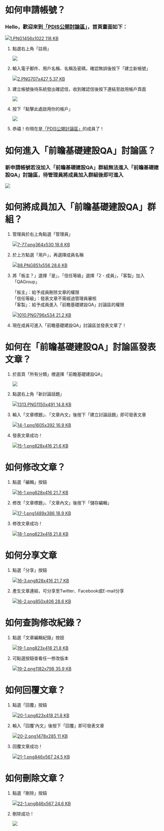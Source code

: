 # 如何申請帳號？

### Hello，歡迎來到[「PDIS公開討論區」](https://talk.pdis.nat.gov.tw/)，首頁畫面如下：



[![](https://talk.pdis.nat.gov.tw/uploads/default/optimized/1X/c78f778b557354529d4dd03cf1b733ec58e94fea_1_690x484.PNG)1.PNG1456x1022 118 KB](https://talk.pdis.nat.gov.tw/uploads/default/original/1X/c78f778b557354529d4dd03cf1b733ec58e94fea.PNG)



1. 點選右上角「註冊」

   ![](https://talk.pdis.nat.gov.tw/uploads/default/original/1X/c30fee4589225f4f97e925355bc04ee01ff4e1b9.png)

2. 輸入電子郵件、用戶名稱、名稱及密碼，確認無誤後按下「建立新帳號」



   [![](https://talk.pdis.nat.gov.tw/uploads/default/optimized/1X/5269bfcdad470f48ecd9e64eb620aa66f58e6897_1_690x416.PNG)2.PNG707x427 5.37 KB](https://talk.pdis.nat.gov.tw/uploads/default/original/1X/5269bfcdad470f48ecd9e64eb620aa66f58e6897.PNG)

3. 建立帳號後待系統發出確認信，收到確認信後按下連結至啟用帳戶頁面

   ![](https://talk.pdis.nat.gov.tw/uploads/default/original/1X/33e4e2736e15a4055eca8bfc86ab39ee081592b7.png)

4. 按下「點擊此處啟用你的帳戶」

   ![](https://talk.pdis.nat.gov.tw/uploads/default/original/1X/2d4f7789a84c4626b71dc9e1903f2b8c84954408.png)

5. 恭禧！你現在是[「PDIS公開討論區」](https://talk.pdis.nat.gov.tw/)的成員了！

# 如何進入「前瞻基礎建設QA」討論區？

### 新申請帳號若沒加入「前瞻基礎建設QA」群組無法進入「前瞻基礎建設QA」討論區，待管理員將成員加入群組後即可進入

![](https://talk.pdis.nat.gov.tw/uploads/default/original/1X/908561cb815dcfb3da132946e03568efc0bc9441.PNG)

# 如何將成員加入「前瞻基礎建設QA」群組？

1. 管理員於右上角點選「管理員」



   [![](https://talk.pdis.nat.gov.tw/uploads/default/optimized/1X/2ce9cc76e5689c5388d88dc1c3ff1c35a1eceb68_1_343x500.png)7-77.png364x530 18.6 KB](https://talk.pdis.nat.gov.tw/uploads/default/original/1X/2ce9cc76e5689c5388d88dc1c3ff1c35a1eceb68.png)

2. 於上方點選「用戶」，再選擇成員名稱



   [![](https://talk.pdis.nat.gov.tw/uploads/default/optimized/1X/ef8508e1a174ca3405c5c3485f93a774fef9cb3c_1_690x450.PNG)88.PNG851x556 28.6 KB](https://talk.pdis.nat.gov.tw/uploads/default/original/1X/ef8508e1a174ca3405c5c3485f93a774fef9cb3c.PNG)

3. 將「板主？」選擇「是」，「信任等級」選擇「2 - 成員」，「客製」加入「QAGroup」

   「板主」：給予成員刪除文章的權限  
   「信任等級」：發表文章不需經過管理員審核  
   「客製」：給予成員進入「前瞻基礎建設QA」討論區的權限



   [![](https://talk.pdis.nat.gov.tw/uploads/default/optimized/1X/4310c0d1b0b829decd6eeae6fa65ef860df02800_1_690x462.PNG)1010.PNG796x534 21.2 KB](https://talk.pdis.nat.gov.tw/uploads/default/original/1X/4310c0d1b0b829decd6eeae6fa65ef860df02800.PNG)

4. 現在成員可進入「前瞻基礎建設QA」討論區並發表文章了！

# 如何在「前瞻基礎建設QA」討論區發表文章？

1. 於首頁「所有分類」裡選擇「前瞻基礎建設QA」

   ![](https://talk.pdis.nat.gov.tw/uploads/default/original/1X/a17d4c4626f9eac921c71db082c88ce7a94d849b.png)

2. 點選右上角「新討論話題」



   [![](https://talk.pdis.nat.gov.tw/uploads/default/optimized/1X/c68606cbfffade4ece02df6fe661cac7776bce3e_1_690x294.PNG)1313.PNG1150x491 14.8 KB](https://talk.pdis.nat.gov.tw/uploads/default/original/1X/c68606cbfffade4ece02df6fe661cac7776bce3e.PNG)

3. 輸入「文章標題」、「文章內文」後按下「建立討論話題」即可發表文章



   [![](https://talk.pdis.nat.gov.tw/uploads/default/optimized/1X/6f37b5cf337dd081751bf04f44ad190f74f88546_1_690x168.png)14-1.png1605x392 16.9 KB](https://talk.pdis.nat.gov.tw/uploads/default/original/1X/6f37b5cf337dd081751bf04f44ad190f74f88546.png)

4. 發表文章成功！



   [![](https://talk.pdis.nat.gov.tw/uploads/default/optimized/1X/80f2203c6731175894dc02a2207a33fb4a075a00_1_690x346.png)15-1.png828x416 21.6 KB](https://talk.pdis.nat.gov.tw/uploads/default/original/1X/80f2203c6731175894dc02a2207a33fb4a075a00.png)

# 如何修改文章？

1. 點選「編輯」按鈕



   [![](https://talk.pdis.nat.gov.tw/uploads/default/optimized/1X/b4f153f094ff1e60b41ead22848b8879980badf9_1_690x346.png)16-1.png828x416 21.7 KB](https://talk.pdis.nat.gov.tw/uploads/default/original/1X/b4f153f094ff1e60b41ead22848b8879980badf9.png)

2. 修改「文章標題」、「文章內文」後按下「儲存編輯」



   [![](https://talk.pdis.nat.gov.tw/uploads/default/optimized/1X/54a9ef85a2ae3691eb4aa4604fa8ca0a4c67f10e_1_690x178.png)17-1.png1489x386 18.9 KB](https://talk.pdis.nat.gov.tw/uploads/default/original/1X/54a9ef85a2ae3691eb4aa4604fa8ca0a4c67f10e.png)

3. 修改文章成功！



   [![](https://talk.pdis.nat.gov.tw/uploads/default/optimized/1X/91a187384129993bfe9d8af7df06ff120995ba49_1_690x350.png)18-1.png823x418 21.8 KB](https://talk.pdis.nat.gov.tw/uploads/default/original/1X/91a187384129993bfe9d8af7df06ff120995ba49.png)

# 如何分享文章

1. 點選「分享」按鈕



   [![](https://talk.pdis.nat.gov.tw/uploads/default/optimized/1X/cfe0f51a04ceaa746dece88059c8ed3de539f516_1_690x346.png)16-3.png828x416 21.7 KB](https://talk.pdis.nat.gov.tw/uploads/default/original/1X/cfe0f51a04ceaa746dece88059c8ed3de539f516.png)

2. 產生文章連結，可分享至Twitter、Facebook或E-mail分享



   [![](https://talk.pdis.nat.gov.tw/uploads/default/optimized/1X/4aa3115127ca0f0b1fffba5b20b67c69d81e0281_1_690x329.png)16-2.png850x406 28.6 KB](https://talk.pdis.nat.gov.tw/uploads/default/original/1X/4aa3115127ca0f0b1fffba5b20b67c69d81e0281.png)

# 如何查詢修改紀錄？

1. 點選「文章編輯紀錄」按妞



   [![](https://talk.pdis.nat.gov.tw/uploads/default/optimized/1X/16fb81c2ee6043bcde3f88d51835115b304d4f1a_1_690x350.png)19-1.png823x418 21.8 KB](https://talk.pdis.nat.gov.tw/uploads/default/original/1X/16fb81c2ee6043bcde3f88d51835115b304d4f1a.png)

2. 可點選按鈕查看任一修改版本



   [![](https://talk.pdis.nat.gov.tw/uploads/default/optimized/1X/df9e7441ddef7941c3fbf6381cf0a9379df25ab4_1_690x465.png)19-2.png1182x798 35.9 KB](https://talk.pdis.nat.gov.tw/uploads/default/original/1X/df9e7441ddef7941c3fbf6381cf0a9379df25ab4.png)

# 如何回覆文章？

1. 點選「回覆」按鈕



   [![](https://talk.pdis.nat.gov.tw/uploads/default/optimized/1X/4ff01be43ac5650934c551a204450793aa352bb1_1_690x350.png)20-1.png823x418 21.8 KB](https://talk.pdis.nat.gov.tw/uploads/default/original/1X/4ff01be43ac5650934c551a204450793aa352bb1.png)

2. 輸入「回覆‘內文」後按下「回覆」即可發表文章



   [![](https://talk.pdis.nat.gov.tw/uploads/default/optimized/1X/5871ad618a4a194c320db6d7ed45bfa07ffa7e8f_1_690x133.png)20-2.png1478x285 11 KB](https://talk.pdis.nat.gov.tw/uploads/default/original/1X/5871ad618a4a194c320db6d7ed45bfa07ffa7e8f.png)

3. 回覆文章成功！



   [![](https://talk.pdis.nat.gov.tw/uploads/default/optimized/1X/c2e75862c9b344d5075f3ebf07ae03207e3a3ca0_1_690x462.png)21-1.png846x567 24.5 KB](https://talk.pdis.nat.gov.tw/uploads/default/original/1X/c2e75862c9b344d5075f3ebf07ae03207e3a3ca0.png)

# 如何刪除文章？

1. 點選「刪除」按鈕



   [![](https://talk.pdis.nat.gov.tw/uploads/default/optimized/1X/d0fa0a18df904d42b70bb6cabda0c20b131186a6_1_690x462.png)22-1.png846x567 24.6 KB](https://talk.pdis.nat.gov.tw/uploads/default/original/1X/d0fa0a18df904d42b70bb6cabda0c20b131186a6.png)

2. 刪除成功！



   [![](https://talk.pdis.nat.gov.tw/uploads/default/optimized/1X/c859e9f04cfcfb6e611d28569ce8fc1f63f3b4f9_1_690x482.png)](https://talk.pdis.nat.gov.tw/uploads/default/original/1X/c859e9f04cfcfb6e611d28569ce8fc1f63f3b4f9.png)



